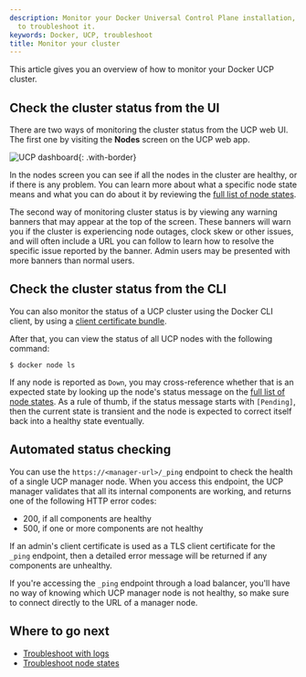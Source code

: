 ```yaml
---
description: Monitor your Docker Universal Control Plane installation, and learn how
  to troubleshoot it.
keywords: Docker, UCP, troubleshoot
title: Monitor your cluster
---
```


This article gives you an overview of how to monitor your Docker UCP cluster.

## Check the cluster status from the UI

There are two ways of monitoring the cluster status from the UCP web UI. The
first one by visiting the **Nodes** screen on the UCP web app.

![UCP dashboard](../../images/monitor-ucp-1.png){: .with-border}

In the nodes screen you can see if all the nodes in the cluster are healthy, or
if there is any problem. You can learn more about what a specific node state
means and what you can do about it by reviewing the [full list of node
states](./troubleshoot-node-messages.md).

The second way of monitoring cluster status is by viewing any warning banners
that may appear at the top of the screen. These banners will warn you if the
cluster is experiencing node outages, clock skew or other issues, and will often
include a URL you can follow to learn how to resolve the specific issue reported
by the banner. Admin users may be presented with more banners than normal users.

## Check the cluster status from the CLI

You can also monitor the status of a UCP cluster using the Docker CLI client, by
using a [client certificate
bundle](../../user/access-ucp/cli-based-access.md). 

After that, you can view the status of all UCP nodes with the following command:

```none
$ docker node ls
```

If any node is reported as `Down`, you may cross-reference whether that is an
expected state by looking up the node's status message on the [full list of node
states](./troubleshoot-node-messages.md). As a rule of thumb, if the status
message starts with `[Pending]`, then the current state is transient and the
node is expected to correct itself back into a healthy state eventually.

## Automated status checking

You can use the `https://<manager-url>/_ping` endpoint to check the health of a
single UCP manager node. When you access this endpoint, the UCP manager
validates that all its internal components are working, and returns one of the
following HTTP error codes:

* 200, if all components are healthy
* 500, if one or more components are not healthy

If an admin's client certificate is used as a TLS client certificate for the
`_ping` endpoint, then a detailed error message will be returned if any
components are unhealthy. 

If you're accessing the `_ping` endpoint through a load balancer, you'll have no
way of knowing which UCP manager node is not healthy, so make sure to connect
directly to the URL of a manager node.

## Where to go next

* [Troubleshoot with logs](troubleshoot-with-logs.md)
* [Troubleshoot node states](./troubleshoot-node-messages.md)
